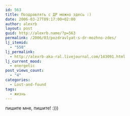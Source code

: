 ```yaml
---
id: 563
title: Поздравлять с ДР можно здесь :)
date: 2006-03-27T09:17:00+02:00
author: alexrb
layout: post
guid: http://alexrb.name/?p=563
permalink: /2006/03/pozdravlyat-s-dr-mozhno-zdes/
lj_itemid:
  - "558"
lj_permalink:
  - http://alexrb-aka-ral.livejournal.com/143091.html
lj_current_mood:
  - energetic
post_views_count:
  - "4"
categories:
  - Lost-and-found
tags:
  - жизнь
---
```

пишите мне, пишите! :)))